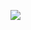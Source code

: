 [<img src="https://static-exp1.licdn.com/sc/h/al2o9zrvru7aqj8e1x2rzsrca">](https://www.linkedin.com/in/moncef-karim-ait-belkacem-a31b75191)

